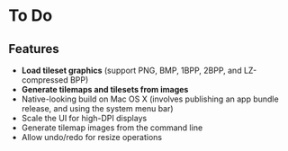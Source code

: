 # To Do

## Features

* **Load tileset graphics** (support PNG, BMP, 1BPP, 2BPP, and LZ-compressed BPP)
* **Generate tilemaps and tilesets from images**
* Native-looking build on Mac OS X (involves publishing an app bundle release, and using the system menu bar)
* Scale the UI for high-DPI displays
* Generate tilemap images from the command line
* Allow undo/redo for resize operations
